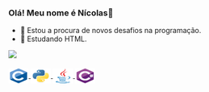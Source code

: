 ### Olá! Meu nome é Nícolas👋

- 🔭 Estou a procura de novos desafios na programação.
- 🌱 Estudando HTML.

 <div>
  <a href="https://github.com/NickSilva121">
  <img height="180em" src="https://github-readme-stats.vercel.app/api/top-langs/?username=NickSilva121&layout=compact&langs_count=7&theme=dark"/>
</div>
  
  <div style="display: inline_block"><br>
  <img align="center" alt="Nick-C" height="30" width="40" src="https://github.com/devicons/devicon/blob/master/icons/c/c-original.svg">
  <img align="center" alt="Nick-Python" height="30" width="40" src="https://raw.githubusercontent.com/devicons/devicon/master/icons/python/python-original.svg">
  <img align="center" alt="Nick-Java" height="30" width="40" src="https://github.com/devicons/devicon/blob/master/icons/java/java-original.svg">
  <img align="center" alt="Nick-Csharp" height="30" width="40" src="https://raw.githubusercontent.com/devicons/devicon/master/icons/csharp/csharp-original.svg">
</div>
